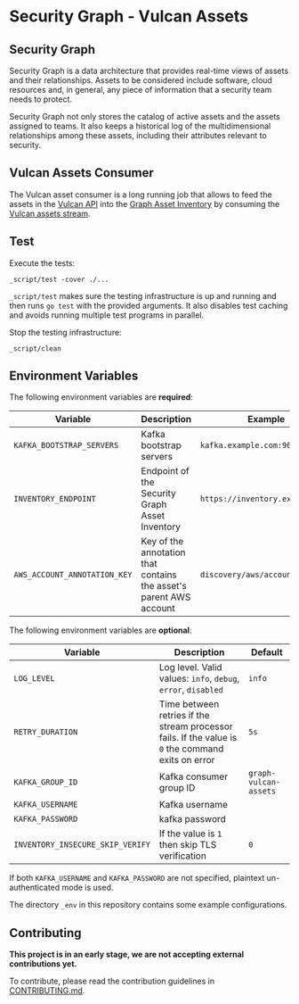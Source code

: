 # Security Graph - Vulcan Assets

## Security Graph

Security Graph is a data architecture that provides real-time views of assets
and their relationships. Assets to be considered include software, cloud
resources and, in general, any piece of information that a security team needs
to protect.

Security Graph not only stores the catalog of active assets and the assets
assigned to teams. It also keeps a historical log of the multidimensional
relationships among these assets, including their attributes relevant to
security.

## Vulcan Assets Consumer

The Vulcan asset consumer is a long running job that allows to feed the assets
in the [Vulcan API] into the [Graph Asset Inventory] by consuming the [Vulcan
assets stream].

## Test

Execute the tests:

```
_script/test -cover ./...
```

`_script/test` makes sure the testing infrastructure is up and running and then
runs `go test` with the provided arguments. It also disables test caching and
avoids running multiple test programs in parallel.

Stop the testing infrastructure:

```
_script/clean
```

## Environment Variables

The following environment variables are **required**:

| Variable | Description | Example |
| --- | --- | --- |
| `KAFKA_BOOTSTRAP_SERVERS` | Kafka bootstrap servers | `kafka.example.com:9092` |
| `INVENTORY_ENDPOINT` | Endpoint of the Security Graph Asset Inventory | `https://inventory.example.com` |
| `AWS_ACCOUNT_ANNOTATION_KEY` | Key of the annotation that contains the asset's parent AWS account | `discovery/aws/account` |

The following environment variables are **optional**:

| Variable | Description | Default |
| --- | --- | --- |
| `LOG_LEVEL` | Log level. Valid values: `info`, `debug`, `error`, `disabled` | `info` |
| `RETRY_DURATION` | Time between retries if the stream processor fails. If the value is `0` the command exits on error | `5s` |
| `KAFKA_GROUP_ID` | Kafka consumer group ID | `graph-vulcan-assets` |
| `KAFKA_USERNAME` | Kafka username | |
| `KAFKA_PASSWORD` | kafka password | |
| `INVENTORY_INSECURE_SKIP_VERIFY` | If the value is `1` then skip TLS verification | `0` |

If both `KAFKA_USERNAME` and `KAFKA_PASSWORD` are not specified, plaintext
un-authenticated mode is used.

The directory `_env` in this repository contains some example configurations.

## Contributing

**This project is in an early stage, we are not accepting external
contributions yet.**

To contribute, please read the contribution guidelines in [CONTRIBUTING.md].


[Vulcan API]: https://github.com/adevinta/vulcan-api
[Graph Asset Inventory]: https://github.com/adevinta/graph-asset-inventory-api
[Vulcan assets stream]: https://github.com/adevinta/vulcan-api/blob/master/docs/asyncapi.yaml
[CONTRIBUTING.md]: CONTRIBUTING.md
